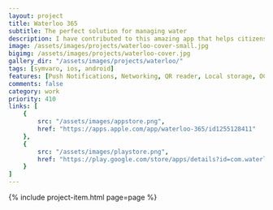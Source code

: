 ```yaml
---
layout: project
title: Waterloo 365
subtitle: The perfect solution for managing water
description: I have contributed to this amazing app that helps citizens keep track of their water consumption. It also communicates with the water utility to submit readings when a period is closing. You can take advantage of the OCR feature to scan the meter directly, compare consumption to the similar households, etc.
image: /assets/images/projects/waterloo-cover-small.jpg
bigimg: /assets/images/projects/waterloo-cover.jpg
gallery_dir: "/assets/images/projects/waterloo/"
tags: [symvaro, ios, android]
features: [Push Notifications, Networking, QR reader, Local storage, OCR meter reading, Reminders]
comments: false
category: work
priority: 410
links: [
    {
        src: "/assets/images/appstore.png",
        href: "https://apps.apple.com/app/waterloo-365/id1255128411"
    },
    {
        src: "/assets/images/playstore.png",
        href: "https://play.google.com/store/apps/details?id=com.waterloo.citizen"
    }
]
---
```


{% include project-item.html page=page %}